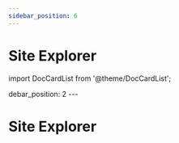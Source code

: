 ```yaml
---
sidebar_position: 6
---
```


# Site Explorer

import DocCardList from '@theme/DocCardList';

<DocCardList />
debar_position: 2
---

# Site Explorer

